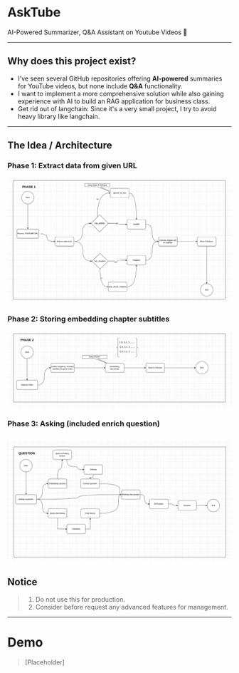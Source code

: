 # AskTube

AI-Powered Summarizer, Q&amp;A Assistant on Youtube Videos 🤖

---
## Why does this project exist?

- I’ve seen several GitHub repositories offering **AI-powered** summaries for YouTube videos, but none include **Q&A**
  functionality.
- I want to implement a more comprehensive solution while also gaining experience with AI to build an RAG application for business class.
- Get rid out of langchain: Since it's a very small project, I try to avoid heavy library like langchain.

---
## The Idea / Architecture
### Phase 1: Extract data from given URL
![P1.png](../docs/P1.png)
### Phase 2: Storing embedding chapter subtitles
![P2.png](../docs/P2.png)
### Phase 3: Asking (included enrich question)
![P3.png](../docs/P3.png)
---

## Notice
> 1. Do not use this for production.
> 2. Consider before request any advanced features for management.

----
# Demo
> [Placeholder]